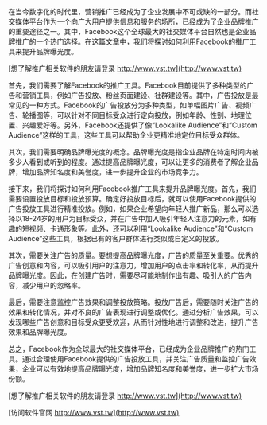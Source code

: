 在当今数字化的时代里，营销推广已经成为了企业发展中不可或缺的一部分。而社交媒体平台作为一个向广大用户提供信息和服务的场所，已经成为了企业品牌推广的重要途径之一。其中，Facebook这个全球最大的社交媒体平台自然也是企业品牌推广的一个热门选择。在这篇文章中，我们将探讨如何利用Facebook的推广工具来提升品牌曝光度。

[想了解推广相关软件的朋友请登录 http://www.vst.tw](http://www.vst.tw)

首先，我们需要了解Facebook的推广工具。Facebook目前提供了多种类型的广告和营销工具，例如广告投放、粉丝页面建设、社群建设等。其中，广告投放是最常见的一种方式。Facebook的广告投放分为多种类型，如单幅图片广告、视频广告、轮播图等，可以针对不同目标受众进行定向投放，例如年龄、性别、地理位置、兴趣爱好等。另外，Facebook还提供了像“Lookalike Audience”和“Custom Audience”这样的工具，这些工具可以帮助企业更精准地定位目标受众群体。

其次，我们需要明确品牌曝光度的概念。品牌曝光度是指企业品牌在特定时间内被多少人看到或听到的程度。通过提高品牌曝光度，可以让更多的消费者了解企业品牌，增加品牌知名度和美誉度，进一步提升企业的市场竞争力。

接下来，我们将探讨如何利用Facebook推广工具来提升品牌曝光度。首先，我们需要设置投放目标和投放预算。确定好投放目标后，就可以使用Facebook提供的广告投放工具进行精准投放。例如，如果企业希望向年轻人推广新品，那么可以选择以18-24岁的用户为目标受众，并在广告中加入吸引年轻人注意力的元素，如有趣的短视频、卡通形象等。此外，还可以利用“Lookalike Audience”和“Custom Audience”这些工具，根据已有的客户群体进行类似或自定义的投放。

其次，需要关注广告的质量。要想提高品牌曝光度，广告的质量至关重要。优秀的广告创意和内容，可以吸引用户的注意力，增加用户的点击率和转化率，从而提升品牌曝光度。因此，在创建广告时，需要尽可能地制作出有趣、吸引人的广告内容，减少用户的忽略率。

最后，需要注意监控广告效果和调整投放策略。投放广告后，需要随时关注广告的效果和转化情况，并对不良的广告表现进行调整或优化。通过分析广告效果，可以发现哪些广告创意和目标受众更受欢迎，从而针对性地进行调整和改进，提升广告效果和品牌曝光度。

总之，Facebook作为全球最大的社交媒体平台，已经成为企业品牌推广的热门工具。通过合理使用Facebook提供的广告投放工具，并关注广告质量和监控广告效果，企业可以有效地提高品牌曝光度，增加品牌知名度和美誉度，进一步扩大市场份额。

[想了解推广相关软件的朋友请登录 http://www.vst.tw](http://www.vst.tw)


[访问软件官网 http://www.vst.tw](http://www.vst.tw)
